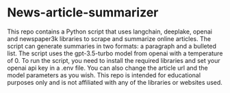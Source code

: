 # News-article-summarizer
This repo contains a Python script that uses langchain, deeplake, openai and newspaper3k libraries to scrape and summarize online articles.
 The script can generate summaries in two formats: a paragraph and a bulleted list. The script uses the gpt-3.5-turbo model from openai with a temperature of 0. To run the script, you need to install the required libraries and set your openai api key in a .env file. You can also change the article url and the model parameters as you wish. This repo is intended for educational purposes only and is not affiliated with any of the libraries or websites used.
